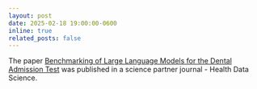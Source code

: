 ```yaml
---
layout: post
date: 2025-02-18 19:00:00-0600
inline: true
related_posts: false
---
```


The paper <a href="https://spj.science.org/doi/10.34133/hds.0250">Benchmarking of Large Language Models for the Dental Admission Test</a> was published in a science partner journal - Health Data Science.
